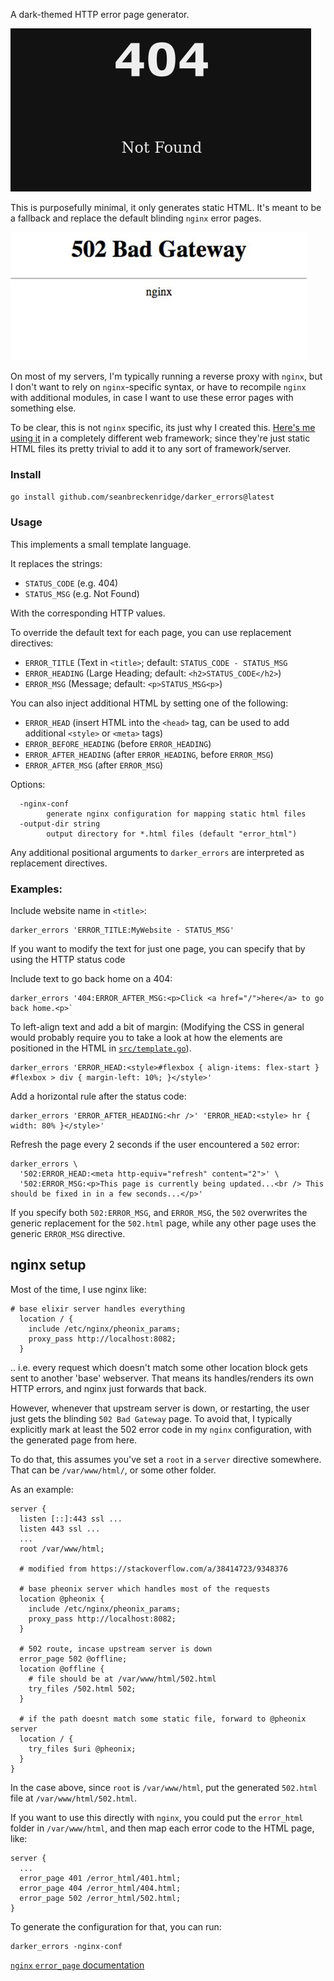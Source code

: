 A dark-themed HTTP error page generator.

![preview](./.doc/preview.png)

This is purposefully minimal, it only generates static HTML. It's meant to be a fallback and replace the default blinding `nginx` error pages.

![nginx](./.doc/nginx.jpeg)

On most of my servers, I'm typically running a reverse proxy with `nginx`, but I don't want to rely on `nginx`-specific syntax, or have to recompile `nginx` with additional modules, in case I want to use these error pages with something else.

To be clear, this is not `nginx` specific, its just why I created this. [Here's me using it](https://github.com/seanbreckenridge/glue/tree/master/lib/glue_web/templates/error) in a completely different web framework; since they're just static HTML files its pretty trivial to add it to any sort of framework/server.

### Install

`go install github.com/seanbreckenridge/darker_errors@latest`

### Usage

This implements a small template language.

It replaces the strings:

- `STATUS_CODE` (e.g. 404)
- `STATUS_MSG` (e.g. Not Found)

With the corresponding HTTP values.

To override the default text for each page, you can use replacement directives:

- `ERROR_TITLE` (Text in `<title>`; default: `STATUS_CODE - STATUS_MSG`
- `ERROR_HEADING` (Large Heading; default: `<h2>STATUS_CODE</h2>`)
- `ERROR_MSG` (Message; default: `<p>STATUS_MSG<p>`)

You can also inject additional HTML by setting one of the following:

- `ERROR_HEAD` (insert HTML into the `<head>` tag, can be used to add additional `<style>` or `<meta>` tags)
- `ERROR_BEFORE_HEADING` (before `ERROR_HEADING`)
- `ERROR_AFTER_HEADING` (after `ERROR_HEADING`, before `ERROR_MSG`)
- `ERROR_AFTER_MSG` (after `ERROR_MSG`)

Options:

```
  -nginx-conf
        generate nginx configuration for mapping static html files
  -output-dir string
        output directory for *.html files (default "error_html")
```

Any additional positional arguments to `darker_errors` are interpreted as replacement directives.

### Examples:

Include website name in `<title>`:

```
darker_errors 'ERROR_TITLE:MyWebsite - STATUS_MSG'
```

If you want to modify the text for just one page, you can specify that by using the HTTP status code

Include text to go back home on a 404:

```
darker_errors '404:ERROR_AFTER_MSG:<p>Click <a href="/">here</a> to go back home.<p>`
```

To left-align text and add a bit of margin: (Modifying the CSS in general would probably require you to take a look at how the elements are positioned in the HTML in [`src/template.go`](./src/template.go)).

```
darker_errors 'ERROR_HEAD:<style>#flexbox { align-items: flex-start } #flexbox > div { margin-left: 10%; }</style>'
```

Add a horizontal rule after the status code:

```
darker_errors 'ERROR_AFTER_HEADING:<hr />' 'ERROR_HEAD:<style> hr { width: 80% }</style>'
```

Refresh the page every 2 seconds if the user encountered a `502` error:

```
darker_errors \
  '502:ERROR_HEAD:<meta http-equiv="refresh" content="2">' \
  '502:ERROR_MSG:<p>This page is currently being updated...<br /> This should be fixed in in a few seconds...</p>'
```

If you specify both `502:ERROR_MSG`, and `ERROR_MSG`, the `502` overwrites the generic replacement for the `502.html` page, while any other page uses the generic `ERROR_MSG` directive.

## nginx setup

Most of the time, I use nginx like:

```
# base elixir server handles everything
  location / {
    include /etc/nginx/pheonix_params;
    proxy_pass http://localhost:8082;
  }
```

.. i.e. every request which doesn't match some other location block gets sent to another 'base' webserver. That means its handles/renders its own HTTP errors, and nginx just forwards that back.

However, whenever that upstream server is down, or restarting, the user just gets the blinding `502 Bad Gateway` page. To avoid that, I typically explicitly mark at least the 502 error code in my `nginx` configuration, with the generated page from here.

To do that, this assumes you've set a `root` in a `server` directive somewhere. That can be `/var/www/html/`, or some other folder.

As an example:

```
server {
  listen [::]:443 ssl ...
  listen 443 ssl ...
  ...
  root /var/www/html;

  # modified from https://stackoverflow.com/a/38414723/9348376

  # base pheonix server which handles most of the requests
  location @pheonix {
    include /etc/nginx/pheonix_params;
    proxy_pass http://localhost:8082;
  }

  # 502 route, incase upstream server is down
  error_page 502 @offline;
  location @offline {
    # file should be at /var/www/html/502.html
    try_files /502.html 502;
  }

  # if the path doesnt match some static file, forward to @pheonix server
  location / {
    try_files $uri @pheonix;
  }
}
```

In the case above, since `root` is `/var/www/html`, put the generated `502.html` file at `/var/www/html/502.html`.

If you want to use this directly with `nginx`, you could put the `error_html` folder in `/var/www/html`, and then map each error code to the HTML page, like:

```
server {
  ...
  error_page 401 /error_html/401.html;
  error_page 404 /error_html/404.html;
  error_page 502 /error_html/502.html;
}
```

To generate the configuration for that, you can run:

```
darker_errors -nginx-conf
```

[`nginx` `error_page` documentation](https://nginx.org/en/docs/http/ngx_http_core_module.html#error_page)
